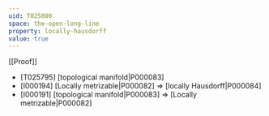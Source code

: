 ```yaml
---
uid: T025800
space: the-open-long-line
property: locally-hausdorff
value: true
---
```

[[Proof]]

* [T025795] [topological manifold|P000083]
* [I000194] [Locally metrizable|P000082] => [locally Hausdorff|P000084]
* [I000191] [topological manifold|P000083] => [Locally metrizable|P000082]

